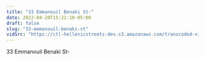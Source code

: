 ```yaml
---
title: "33 Emmanouil Benaki St-"
date: 2022-04-20T15:22:10-05:00
draft: false
slug: "33-emmanouil-benaki-st"
vidSrc: "https://ctl-hellenicstreets-dev.s3.amazonaws.com/transcoded-videos/33%20Emmanouil%20Benaki%20St-.mp4"
---
```


33 Emmanouil Benaki St-
